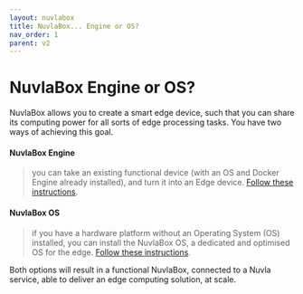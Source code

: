 ```yaml
---
layout: nuvlabox
title: NuvlaBox... Engine or OS?
nav_order: 1
parent: v2
---
```


# NuvlaBox Engine or OS?

NuvlaBox allows you to create a smart edge device, such that you can share its computing power for all sorts of edge processing tasks. You have two ways of achieving this goal.

#### NuvlaBox Engine

> you can take an existing functional device (with an OS and Docker Engine already installed), and turn it into an Edge device. [Follow these instructions](/nuvlabox/nuvlabox-engine).


#### NuvlaBox OS

> if you have a hardware platform without an Operating System (OS) installed, you can install the NuvlaBox OS, a dedicated and optimised OS for the edge. [Follow these instructions](/nuvlabox/nuvlabox-os).

Both options will result in a functional NuvlaBox, connected to a Nuvla service, able to deliver an edge computing solution, at scale.
